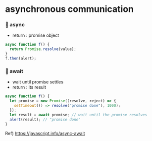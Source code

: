 # asynchronous communication

### 🖤 async

- return : promise object

```javascript
async function f() {
  return Promise.resolve(value);
}
f.then(alert);
```

### 🖤 await

- wait until promise settles
- return : its result

```javascript
async function f() {
  let promise = new Promise((resolve, reject) => {
    setTimeout(() => resolve("promise done"), 1000);
  });
  let result = await promise; // wait until the promise resolves
  alert(result); // "promise done"
}
```

Ref) https://javascript.info/async-await
